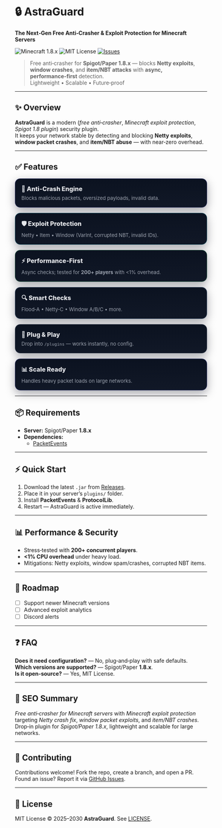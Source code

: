 # 🔒 AstraGuard
**The Next‑Gen Free Anti‑Crasher & Exploit Protection for Minecraft Servers**

<p>
  <img src="https://img.shields.io/badge/Minecraft-1.8.x-22c55e?style=for-the-badge&logo=mojangstudios&logoColor=white" alt="Minecraft 1.8.x">
  <img src="https://img.shields.io/badge/License-MIT-0ea5e9?style=for-the-badge" alt="MIT License">
  <a href="../../issues">
    <img src="https://img.shields.io/github/issues/AstraDevelopment0/AstraGuard?style=for-the-badge&color=6366f1" alt="Issues">
  </a>
</p>

> Free anti‑crasher for **Spigot/Paper 1.8.x** — blocks **Netty exploits**, **window crashes**, and **item/NBT attacks** with **async, performance‑first** detection.  
> Lightweight • Scalable • Future‑proof

---

## ✨ Overview
**AstraGuard** is a modern (*free anti‑crasher*, *Minecraft exploit protection*, *Spigot 1.8 plugin*) security plugin.  
It keeps your network stable by detecting and blocking **Netty exploits**, **window packet crashes**, and **item/NBT abuse** — with near‑zero overhead.

---

## ✅ Features 
<div role="list" style="display:grid;grid-template-columns:repeat(auto-fit,minmax(260px,1fr));gap:14px;margin:14px 0;">
  <div role="listitem" style="padding:16px;border-radius:14px;background:linear-gradient(180deg,#0b1220 0%,#111827 100%);border:1px solid rgba(99,102,241,.25);box-shadow:0 8px 24px rgba(2,6,23,.35);">
    <div style="font-weight:800;color:#e5e7eb;font-size:16px;margin-bottom:6px;">🚫 Anti‑Crash Engine</div>
    <div style="color:#9ca3af;font-size:13px;">Blocks malicious packets, oversized payloads, invalid data.</div>
  </div>
  <div role="listitem" style="padding:16px;border-radius:14px;background:linear-gradient(180deg,#0b1220 0%,#111827 100%);border:1px solid rgba(34,211,238,.28);box-shadow:0 8px 24px rgba(2,6,23,.35);">
    <div style="font-weight:800;color:#e5e7eb;font-size:16px;margin-bottom:6px;">🛡 Exploit Protection</div>
    <div style="color:#9ca3af;font-size:13px;">Netty • Item • Window (VarInt, corrupted NBT, invalid IDs).</div>
  </div>
  <div role="listitem" style="padding:16px;border-radius:14px;background:linear-gradient(180deg,#0b1220 0%,#111827 100%);border:1px solid rgba(34,197,94,.28);box-shadow:0 8px 24px rgba(2,6,23,.35);">
    <div style="font-weight:800;color:#e5e7eb;font-size:16px;margin-bottom:6px;">⚡ Performance‑First</div>
    <div style="color:#9ca3af;font-size:13px;">Async checks; tested for <b>200+ players</b> with &lt;1% overhead.</div>
  </div>
  <div role="listitem" style="padding:16px;border-radius:14px;background:linear-gradient(180deg,#0b1220 0%,#111827 100%);border:1px solid rgba(147,197,253,.28);box-shadow:0 8px 24px rgba(2,6,23,.35);">
    <div style="font-weight:800;color:#e5e7eb;font-size:16px;margin-bottom:6px;">🔍 Smart Checks</div>
    <div style="color:#9ca3af;font-size:13px;">Flood‑A • Netty‑C • Window A/B/C • more.</div>
  </div>
  <div role="listitem" style="padding:16px;border-radius:14px;background:linear-gradient(180deg,#0b1220 0%,#111827 100%);border:1px solid rgba(148,163,184,.28);box-shadow:0 8px 24px rgba(2,6,23,.35);">
    <div style="font-weight:800;color:#e5e7eb;font-size:16px;margin-bottom:6px;">🧩 Plug &amp; Play</div>
    <div style="color:#9ca3af;font-size:13px;">Drop into <code>/plugins</code> — works instantly, no config.</div>
  </div>
  <div role="listitem" style="padding:16px;border-radius:14px;background:linear-gradient(180deg,#0b1220 0%,#111827 100%);border:1px solid rgba(99,102,241,.28);box-shadow:0 8px 24px rgba(2,6,23,.35);">
    <div style="font-weight:800;color:#e5e7eb;font-size:16px;margin-bottom:6px;">📊 Scale Ready</div>
    <div style="color:#9ca3af;font-size:13px;">Handles heavy packet loads on large networks.</div>
  </div>
</div>

---

## 📦 Requirements
- **Server:** Spigot/Paper **1.8.x**  
- **Dependencies:**
  - [PacketEvents](https://github.com/retrooper/packetevents)  
---

## ⚡ Quick Start
1. Download the latest `.jar` from [Releases](../../releases).  
2. Place it in your server’s `plugins/` folder.  
3. Install **PacketEvents** & **ProtocolLib**.  
4. Restart — AstraGuard is active immediately.

---

## 📊 Performance & Security
- Stress‑tested with **200+ concurrent players**.  
- **<1% CPU overhead** under heavy load.  
- Mitigations: Netty exploits, window spam/crashes, corrupted NBT items.

---

## 🔮 Roadmap
- [ ] Support newer Minecraft versions  
- [ ] Advanced exploit analytics  
- [ ] Discord alerts 

---

## ❓ FAQ
**Does it need configuration?** — No, plug‑and‑play with safe defaults.  
**Which versions are supported?** — Spigot/Paper **1.8.x**.  
**Is it open‑source?** — Yes, MIT License.

---

## 🔎 SEO Summary
*Free anti‑crasher for Minecraft servers* with *Minecraft exploit protection* targeting *Netty crash fix*, *window packet exploits*, and *item/NBT crashes*.  
Drop‑in plugin for *Spigot/Paper 1.8.x*, lightweight and scalable for large networks.

---

## 🤝 Contributing
Contributions welcome! Fork the repo, create a branch, and open a PR.  
Found an issue? Report it via [GitHub Issues](../../issues).

---

## 📜 License
MIT License © 2025–2030 **AstraGuard**. See [LICENSE](LICENSE).
